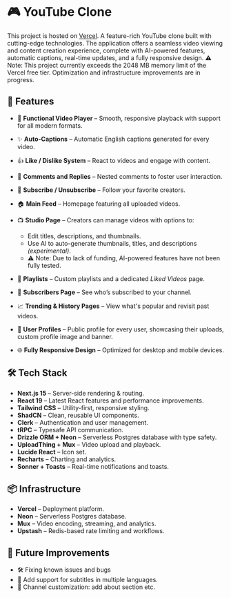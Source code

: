 # 🎮 YouTube Clone

This project is hosted on [Vercel](https://new-tube-6wk9.vercel.app/).
A feature-rich YouTube clone built with cutting-edge technologies. The application offers a seamless video viewing and content creation experience, complete with AI-powered features, automatic captions, real-time updates, and a fully responsive design.
⚠️ Note: This project currently exceeds the 2048 MB memory limit of the Vercel free tier. Optimization and infrastructure improvements are in progress.

## 🚀 Features

* 🎥 **Functional Video Player** – Smooth, responsive playback with support for all modern formats.

* ✨ **Auto-Captions** – Automatic English captions generated for every video.

* 👍 **Like / Dislike System** – React to videos and engage with content.

* 💬 **Comments and Replies** – Nested comments to foster user interaction.

* 🔔 **Subscribe / Unsubscribe** – Follow your favorite creators.

* 🏠 **Main Feed** – Homepage featuring all uploaded videos.

* 📺 **Studio Page** – Creators can manage videos with options to:

  * Edit titles, descriptions, and thumbnails.
  * Use AI to auto-generate thumbnails, titles, and descriptions *(experimental)*.
  * ⚠️ Note: Due to lack of funding, AI-powered features have not been fully tested.

* 📂 **Playlists** – Custom playlists and a dedicated *Liked Videos* page.

* 👥 **Subscribers Page** – See who’s subscribed to your channel.

* 📈 **Trending & History Pages** – View what's popular and revisit past videos.

* 👤 **User Profiles** – Public profile for every user, showcasing their uploads, custom profile image and banner.

* 🌐 **Fully Responsive Design** – Optimized for desktop and mobile devices.

## 🛠 Tech Stack

* **Next.js 15** – Server-side rendering & routing.
* **React 19** – Latest React features and performance improvements.
* **Tailwind CSS** – Utility-first, responsive styling.
* **ShadCN** – Clean, reusable UI components.
* **Clerk** – Authentication and user management.
* **tRPC** – Typesafe API communication.
* **Drizzle ORM + Neon** – Serverless Postgres database with type safety.
* **UploadThing + Mux** – Video upload and playback.
* **Lucide React** – Icon set.
* **Recharts** – Charting and analytics.
* **Sonner + Toasts** – Real-time notifications and toasts.

## 📦 Infrastructure

* **Vercel** – Deployment platform.
* **Neon** – Serverless Postgres database.
* **Mux** – Video encoding, streaming, and analytics.
* **Upstash** – Redis-based rate limiting and workflows.

## 🔮 Future Improvements

* 🛠️ Fixing known issues and bugs
* 📄 Add support for subtitles in multiple languages.
* 🎨 Channel customization: add about section etc.

